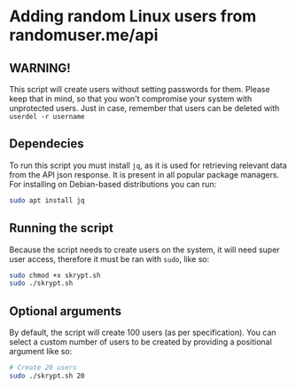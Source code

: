 # Adding random Linux users from randomuser.me/api

## WARNING!
This script will create users without setting passwords for them. Please keep that in mind, so that you won't compromise your system with unprotected users. Just in case, remember that users can be deleted with `userdel -r username`

## Dependecies
To run this script you must install `jq`, as it is used for retrieving relevant data from the API json response. It is present in all popular package managers. For installing on Debian-based distributions you can run:
```bash
sudo apt install jq
```

## Running the script
Because the script needs to create users on the system, it will need super user access, therefore it must be ran with `sudo`, like so:
```bash
sudo chmod +x skrypt.sh
sudo ./skrypt.sh
```

## Optional arguments
By default, the script will create 100 users (as per specification). You can select a custom number of users to be created by providing a positional argument like so:
```bash
# Create 20 users
sudo ./skrypt.sh 20
```
